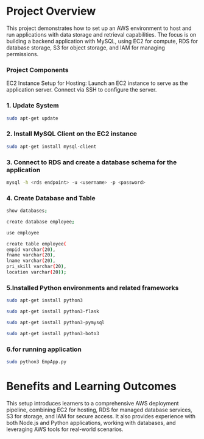 # Project Overview
This project demonstrates how to set up an AWS environment to host and run applications with data storage and retrieval capabilities. The focus is on building a backend application with MySQL, using EC2 for compute, RDS for database storage, S3 for object storage, and IAM for managing permissions.

### Project Components
EC2 Instance Setup for Hosting:
Launch an EC2 instance to serve as the application server. Connect via SSH to configure the server.

### 1. Update System 

```bash
sudo apt-get update
```
### 2. Install MySQL Client on the EC2 instance
```bash
sudo apt-get install mysql-client 
```
### 3. Connect to RDS and create a database schema for the application
```bash
mysql -h <rds endpoint> -u <username> -p <password>
```
### 4. Create Database and Table
```bash
show databases;
```
```bash
create database employee;
```
```bash
use employee
```
```bash
create table employee(
empid varchar(20),
fname varchar(20),
lname varchar(20),
pri_skill varchar(20),
location varchar(20));
```

### 5.Installed Python environments and related frameworks
```bash
sudo apt-get install python3
```
```bash
sudo apt-get install python3-flask
```
```bash
sudo apt-get install python3-pymysql
```
```bash
sudo apt-get install python3-boto3
```

### 6.for running application
```bash
sudo python3 EmpApp.py
```

# Benefits and Learning Outcomes
This setup introduces learners to a comprehensive AWS deployment pipeline, combining EC2 for hosting, RDS for managed database services, S3 for storage, and IAM for secure access. It also provides experience with both Node.js and Python applications, working with databases, and leveraging AWS tools for real-world scenarios.
